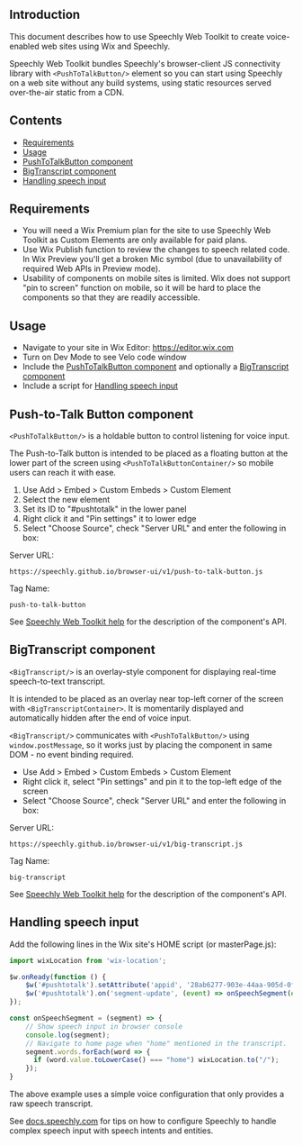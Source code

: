 ## Introduction

This document describes how to use Speechly Web Toolkit to create voice-enabled web sites using Wix and Speechly.

Speechly Web Toolkit bundles Speechly's browser-client JS connectivity library with `<PushToTalkButton/>` element so you can start using Speechly on a web site without any build systems, using static resources served over-the-air static from a CDN.

## Contents

- [Requirements](#requirements)
- [Usage](#usage)
- [PushToTalkButton component](#push-to-talk-button-component)
- [BigTranscript component](#bigtranscript-component)
- [Handling speech input](#handling-speech-input)

## Requirements

- You will need a Wix Premium plan for the site to use Speechly Web Toolkit as Custom Elements are only available for paid plans.
- Use Wix Publish function to review the changes to speech related code. In Wix Preview you'll get a broken Mic symbol (due to unavailability of required Web APIs in Preview mode).
- Usability of components on mobile sites is limited. Wix does not support "pin to screen" function on mobile, so it will be hard to place the components so that they are readily accessible.

## Usage

- Navigate to your site in Wix Editor: https://editor.wix.com
- Turn on Dev Mode to see Velo code window
- Include the [PushToTalkButton component](#push-to-talk-button-component) and optionally a [BigTranscript component](#bigtranscript-component)
- Include a script for [Handling speech input](#handling-speech-input)

## Push-to-Talk Button component

`<PushToTalkButton/>` is a holdable button to control listening for voice input.

The Push-to-Talk button is intended to be placed as a floating button at the lower part of the screen using `<PushToTalkButtonContainer/>` so mobile users can reach it with ease.

1. Use Add > Embed > Custom Embeds > Custom Element
2. Select the new element
3. Set its ID to "#pushtotalk" in the lower panel
4. Right click it and "Pin settings" it to lower edge
5. Select "Choose Source", check "Server URL" and enter the following in box:

Server URL:
```
https://speechly.github.io/browser-ui/v1/push-to-talk-button.js
```

Tag Name:
```
push-to-talk-button
```

See [Speechly Web Toolkit help](https://speechly.github.io/browser-ui/v1/) for the description of the component's API.

## BigTranscript component

`<BigTranscript/>` is an overlay-style component for displaying real-time speech-to-text transcript.

It is intended to be placed as an overlay near top-left corner of the screen with `<BigTranscriptContainer>`. It is momentarily displayed and automatically hidden after the end of voice input.

`<BigTranscript/>` communicates with `<PushToTalkButton/>` using `window.postMessage`, so it works just by placing the component in same DOM - no event binding required.

- Use Add > Embed > Custom Embeds > Custom Element
- Right click it, select "Pin settings" and pin it to the top-left edge of the screen
- Select "Choose Source", check "Server URL" and enter the following in box:

Server URL:
```
https://speechly.github.io/browser-ui/v1/big-transcript.js
```

Tag Name:
```
big-transcript
```

See [Speechly Web Toolkit help](https://speechly.github.io/browser-ui/v1/) for the description of the component's API.

## Handling speech input

Add the following lines in the Wix site's HOME script (or masterPage.js):

```js
import wixLocation from 'wix-location';

$w.onReady(function () {
    $w('#pushtotalk').setAttribute('appid', '28ab6277-903e-44aa-905d-0f00d240063a');
    $w('#pushtotalk').on('segment-update', (event) => onSpeechSegment(event.detail))
});

const onSpeechSegment = (segment) => {   
    // Show speech input in browser console
    console.log(segment);
    // Navigate to home page when "home" mentioned in the transcript.
    segment.words.forEach(word => {
      if (word.value.toLowerCase() === "home") wixLocation.to("/");
    });
}
```

The above example uses a simple voice configuration that only provides a raw speech transcript.

See [docs.speechly.com](http://docs.speechly.com/) for tips on how to configure Speechly to handle complex speech input with speech intents and entities.
